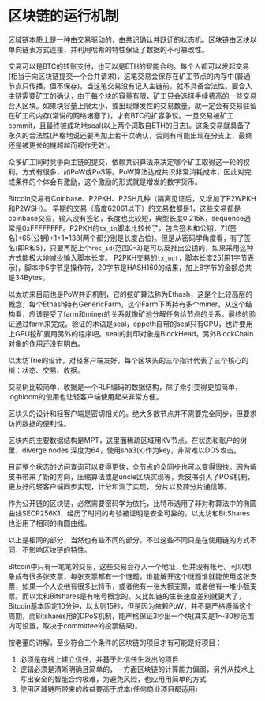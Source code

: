 # 区块链的运行机制

区域链本质上是一种由交易驱动的，由共识确认并跃迁的状态机。区块链由区块以单向链表方式连接，并利用哈希的特性保证了数据的不可篡改性。

交易可以是BTC的转账支付，也可以是ETH的智能合约。每个人都可以发起交易(相当于向区块链提交一个合并请求)，这笔交易会保存在矿工节点的内存中(普通节点只传播，但不保存)，当这笔交易没有记入主链前，就不具备合法性。要合入主链需要矿工的确认，由于每个块的容量有限，矿工只会选择手续费高的一些交易合入区块。如果块容量上限太小，或出现爆发性的交易数量，就一定会有交易驻留在矿工的内存(常说的网络堵塞了)，才有BTC的扩容争议。一旦交易被矿工commit，且最终被成功地seal(以上两个词取自ETH的日志)。这条交易就具备了永久的合法性(严格地说还要再加上若干次确认，否则有可能出现在分支上，最终还是被更长的链超越而视作无效)。

众多矿工同时竞争向主链的提交，依赖共识算法来决定哪个矿工取得这一轮的权利。方式有很多，如PoW或PoS等。PoW算法达成共识非常消耗成本，因此对完成条件的个体会有激励，这个激励的形式就是增发的数字货币。

Bitcoin交易有Coinbase、P2PKH、P2SH几种（隔离见证后，又增加了P2WPKH和P2WSH）。
早期的交易（高度62061以下）的交易数都是1，这些交易都是coinbase交易，输入没有签名，长度也比较短，典型长度0.215K，sequence通常是0xFFFFFFFF。P2PKH的`tx_in`脚本比较长了，包含签名和公钥，71(签名)\+65(公钥)\+1\+1=138(两个都分别是长度占位)。但是从密码学角度看，有了签名(即R和S)，只要再配上个`rec_id`(范围0-3)是可以反推出公钥的，如果采用这种方式能极大地减少输入脚本长度。
P2PKH交易的`tx_out`，脚本长度25(用1字节表示)，脚本中5字节是操作符，20字节是HASH160的结果，加上8字节的金额总共是34Bytes。

以太坊来目前也是PoW共识机制，它的挖矿算法称为Ethash，这是个比较高层的概念，每个Ethash持有GenericFarm，这个Farm下再持有多个miner，从这个结构看，应该是受了farm和miner的关系就像矿池分解任务给节点的关系。最终的验证通过farm来完成。验证的术语是seal，cppeth自带的seal只有CPU，也许要用上GPU挖矿要用另外的程序吧。seal的封印对象是BlockHead，另外BlockChain对象的作用还没有明白。

以太坊Trie的设计，对轻客户端友好，每个区块头的三个指针代表了三个核心的树：状态、交易、收据。

交易树比较简单，收据是一个RLP编码的数据结构，除了索引变得更加简单，logbloom的使用也让轻客户端使用起来非常方便。

区块头的设计和轻客户端是密切相关的。绝大多数节点并不需要完全同步，但要求访问数据的便利性。

区块内的主要数据结构是MPT，这里面稀疏区域用KV节点。在状态和账户的树里，diverge nodes 深度为64，使用sha3(k)作为key，非常难以DOS攻击。

目前整个状态的访问查询可以变得更快，全节点的全同步也可以变得很快。因为紫皮书带来了新的方向，压缩算法或是uncle区块实现等，紫皮书引入了POS机制，更友好的轻客户端同步实现，计分和测了实现， 分片以及跨分片通信等。

作为公开链的区块链，必然需要密码学为依托，比特币选用了非对称算法中的椭圆曲线SECP256K1，经历了时间的考验被证明是安全可靠的，以太坊和BitShares也沿用了相同的椭圆曲线。

以上是相同的部分，当然也有些不同的部分，不过这些不同只是在使用链的方式不同，不影响区块链的特性。

Bitcoin中只有一笔笔的交易，这些交易会存入一个地址，但并没有帐号。可以想象成有很多张支票，每张支票都有一个谜题，谁能解开这个谜题谁就能使用这张支票，如果一个人说他有很多比特币，或者他有一张大额支票，或者他有一堆小额支票。而以太和Bitshares是有帐号概念的。又比如链的生长速度差别就更大了，Bitcoin基本固定10分钟，以太则15秒，但是因为依赖PoW，并不是严格遵循这个周期，而Bitshares用的DPoS机制，能严格保证3秒出一个块(其实是1～30秒范围内可设置，取决于committee的投票结果)。

按老董的讲解，至少符合三个条件的区块链的项目才有可能是好项目：

1. 必须是在线上建立信任，并基于此信任生发出的项目
2. 逻辑必须是清晰明确且简单的，一方面区块链的计算能力偏弱，另外从技术上写出安全的智能合约极难，为避免风险，也应用用简单的方式
3. 使用区域链所带来的收益要高于成本(任何商业项目都适用)